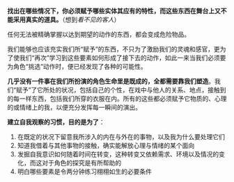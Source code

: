 **找出在哪些情况下，你必须赋予哪些实体其应有的特性，而这些东西在舞台上又不能采用真实的道具。**（想到*看不见的客人*）

任何无法被精确掌握以达到期望的动作的东西，都会变成危险物品。

我们能够也应该充实我们所“赋予”的东西，不只为了激励我们的灵魂和感官，更为了使我们“再次”学习到这些要素如何形成了接下去的动作，如此一来当我们必须要为角色“挑选”动作时，便已经发现了各种的可能性。

**几乎没有一件事在我们所扮演的角色生命里是既成的，全都需要靠我们塑造**。我们“赋予”了它所处的状况，包括自己的个性，在戏中与他人的关系、地点，接触到的每一样东西，包括我们所穿的衣服在内。所有的这些都必须赋予它物质的、心理的或情绪上的我，以便充分发挥每一瞬间的演出。

**建立自我观察的习惯，目的是为了**：
1. 在既定的状况下留意我所涉入的内在与外在的事物，以及我为什么要处理它们
2. 知道我借着与其他事物的接触，确实能解放心理与情绪的某个面向
3. 发掘自我意识如何随着时间在转变，这种转变又依赖需求、环境以及情况的变化，而这对于角色的探究是有所帮助的
4. 明白哪些要素是令两分钟练习栩栩如生的必要条件


